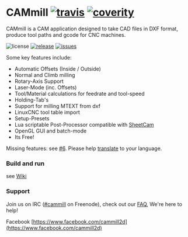 # CAMmill [![travis](https://travis-ci.org/cammill/cammill.svg?branch=master)](https://travis-ci.org/cammill/cammill) [![coverity](https://img.shields.io/coverity/scan/5573.svg)](https://scan.coverity.com/projects/5573)

CAMmill is a CAM application designed to take CAD files in DXF format, produce tool paths and gcode for CNC machines.

![license](https://img.shields.io/github/license/cammill/cammill.svg)
[![release](https://img.shields.io/github/release/cammill/cammill.svg)](https://github.com/cammill/cammill/releases)
[![issues](https://img.shields.io/github/issues/cammill/cammill.svg)](https://github.com/cammill/cammill/issues)

Some key features include:
* Automatic Offsets (Inside / Outside)
* Normal and Climb milling
* Rotary-Axis Support
* Laser-Mode (inc. Offsets)
* Tool/Material calculations for feedrate and tool-speed
* Holding-Tab's
* Support for milling MTEXT from dxf
* LinuxCNC tool table import
* Setup-Presets
* Lua scriptable Post-Processor compatible with [SheetCam](http://www.sheetcam.com/)
* OpenGL GUI and batch-mode
* Its Free!

Missing features: see [#6](https://github.com/cammill/cammill/issues/6). Please help [translate](https://crowdin.com/project/cammill) to your language.

### Build and run

see [Wiki](https://github.com/cammill/cammill/wiki)

### Support

Join us on IRC ([#cammill](http://webchat.freenode.net?nick=webchat_user&channels=%23cammill&prompt=1&uio=MTE9MjM20f) on Freenode), check out our [FAQ](https://github.com/cammill/cammill/wiki/Frequently%20Asked%20Questions), We're here to help!

Facebook [https://www.facebook.com/cammill2d](https://www.facebook.com/cammill2d)
